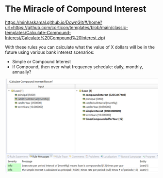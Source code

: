 # The Miracle of Compound Interest

https://minhaskamal.github.io/DownGit/#/home?url=https://github.com/corticon/templates/blob/main/classic-templates/Calculate-Compound-Interest/Calculate%20Compound%20Interest.zip)


With these rules you can calculate what the value of X dollars will be in the future using various bank interest scenarios:
- Simple or Compound Interest
- If Compound, then over what frequency schedule: daily, monthly, annually?

![Alt text](images/test.png)